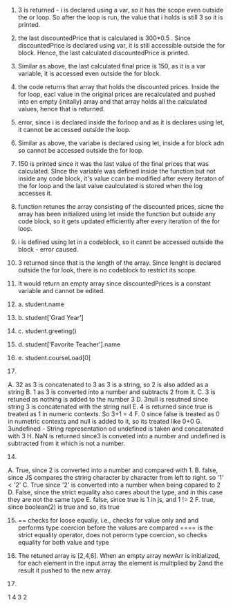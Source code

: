 1. 3 is returned - i is declared using a var, so it has the scope even outside the or loop. So after the loop is run, the value that i holds is still 3 so it is printed. 
2. the last discountedPrice that is calculated is 300*0.5 . Since discountedPrice is declared using var, it is still accessible outside the for block. Hence, the last calculated discountedPrice is printed. 
3. Similar as above, the last calculated final price is 150, as it is a var variable, it is accessed even outside the for block. 
4. the code returns that array that holds the discounted prices. Inside the for loop, eacl value in the original prices are recalculated and pushed into en empty (initally) array and that array holds all the calculated values, hence that is returned.
5. error, since i is declared inside the forloop and as it is declares using let, it cannot be accessed outside the loop.  
6. Similar as above, the variabe is declared using let, inside a for block adn so cannot be accessed outside the for loop. 
7. 150 is printed since it was the last value of the final prices that was calculated. SInce the variable was defined inside the function but not inside any code block, it's value ccan be modified after every iteraton of the for loop and the last value caulculated is stored when the log accesses it.
8. function retunes the array consisting of the discounted prices, sicne the array has been initialized using let inside the function but outside any code block, so it gets updated efficiently after every iteration of the for loop.
9. i is defined using let in a codeblock, so it cannt be accessed outside the block - error caused. 
10. 3 returned since that is the length of the array. Since lenght is declared outside the for look, there is no codeblock to restrict its scope.
11. It would return an empty array since discountedPrices is a constant variable and cannot be edited. 
    
12. a. student.name
12. b. student['Grad Year']
12. c. student.greeting()
12. d. student['Favorite Teacher'].name
12. e. student.courseLoad[0] 
13. 
A. 32 as 3 is concatenated to 3 as 3 is a string, so 2 is also added as a string 
B. 1 as 3 is converted into a number and subtracts 2 from it. 
C. 3 is retuned as nothing is added to the number 3 
D. 3null is resutned since string 3 is concatenated with the string null
E.  4 is returned since true is treated as 1 in numeric contexts. So 3+1 = 4
F. 0 since false is treated as 0 in numetric contexts and null is added to it, so its treated like 0+0
G. 3undefined - String representation od undefined is taken and concatenated with 3
H. NaN is returned since3 is conveted into a number and undefined is subtracted from it which is not a number. 

14. 
A. True, since 2 is converted into a number and compared with 1. 
B. false, since JS compares the string character by character from left to right. so '1' < '2'
C. True since '2' is converted into a number when being copared to 2
D. False, since the strict equality also cares about the type, and in this case they are not the same type 
E. false, since true is 1 in js, and 1 != 2
F. true, since boolean(2) is true and so, its true

15. == checks for loose equaliy, i.e., checks for value only and and performs type coercion before the values are compared 
    ==== is the strict equality operator, does not perorm type coercion, so checks equality for both value and type 

17. The retuned array is [2,4,6]. When an empty array newArr is initialized, for each element in the input array the element is multiplied by 2and the result it pushed to the new array. 

19. 
1
4
3
2